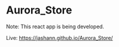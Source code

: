 # Aurora_Store

Note: This react app is being developed.

Live: https://jashann.github.io/Aurora_Store/
